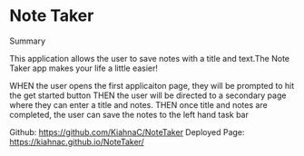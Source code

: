 # Note Taker
Summary

This application allows the user to save notes with a title and text.The Note Taker app makes your life a little easier!

WHEN the user opens the first applicaiton page, they will be prompted to hit the get started button
THEN the user will be directed to a secondary page where they can enter a title and notes.
THEN once title and notes are completed, the user can save the notes to the left hand task bar

Github: https://github.com/KiahnaC/NoteTaker
Deployed Page: https://kiahnac.github.io/NoteTaker/